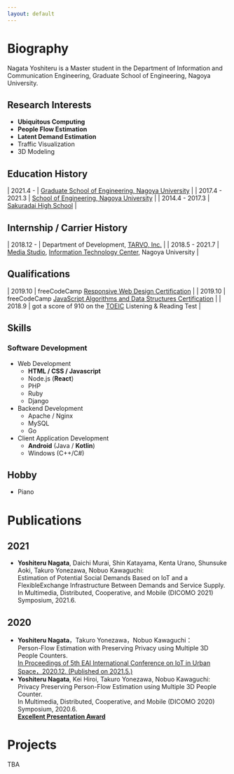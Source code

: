```yaml
---
layout: default
---
```


# Biography

Nagata Yoshiteru is a Master student in the Department of Information and Communication Engineering, Graduate School of Engineering, Nagoya University.

## Research Interests

- **Ubiquitous Computing**
- **People Flow Estimation**
- **Latent Demand Estimation**
- Traffic Visualization
- 3D Modeling

## Education History

| 2021.4 - | [Graduate School of Engineering, Nagoya University](https://www.engg.nagoya-u.ac.jp/) |
| 2017.4 - 2021.3 | [School of Engineering, Nagoya University](https://www.engg.nagoya-u.ac.jp/) |
| 2014.4 - 2017.3 | [Sakuradai High School](https://www.nagoya-c.ed.jp/school/sakuradai-h/) |

## Internship / Carrier History

| 2018.12 - | Department of Development, [TARVO, Inc.](https://tarvo.co.jp/) |
| 2018.5 - 2021.7 | [Media Studio](https://media.itc.nagoya-u.ac.jp/studio/), [Information Technology Center](http://www.icts.nagoya-u.ac.jp/ja/center/), Nagoya University |

## Qualifications

| 2019.10 | freeCodeCamp [Responsive Web Design Certification](https://www.freecodecamp.org/certification/fcc8c41b85e-8207-41e4-a738-50207bfaa71c/responsive-web-design) |
| 2019.10 | freeCodeCamp [JavaScript Algorithms and Data Structures Certification](https://www.freecodecamp.org/certification/fcc8c41b85e-8207-41e4-a738-50207bfaa71c/javascript-algorithms-and-data-structures) |
| 2018.9 | got a score of 910 on the [TOEIC](https://www.ets.org/toeic) Listening & Reading Test |


## Skills

### Software Development

- Web Development
  - **HTML / CSS / Javascript**
  - Node.js (**React**)
  - PHP
  - Ruby
  - Django
- Backend Development
  - Apache / Nginx
  - MySQL
  - Go
- Client Application Development
  - **Android** (Java / **Kotlin**)
  - Windows (C++/C#)

## Hobby

- Piano

# Publications

## 2021

- **Yoshiteru Nagata**, Daichi Murai, Shin Katayama, Kenta Urano, Shunsuke Aoki, Takuro Yonezawa, Nobuo Kawaguchi:  
  Estimation of Potential Social Demands Based on IoT and a FlexibleExchange Infrastructure Between Demands and Service Supply.  
  In Multimedia, Distributed, Cooperative, and Mobile (DICOMO 2021) Symposium, 2021.6.  

## 2020

- **Yoshiteru Nagata**，Takuro Yonezawa，Nobuo Kawaguchi：  
  Person-Flow Estimation with Preserving Privacy using Multiple 3D People Counters.  
  [In Proceedings of 5th EAI International Conference on IoT in Urban Space，2020.12. (Published on 2021.5.)](https://link.springer.com/book/10.1007/978-3-030-51005-3)  
- **Yoshiteru Nagata**, Kei Hiroi, Takuro Yonezawa, Nobuo Kawaguchi:  
  Privacy Preserving Person-Flow Estimation using Multiple 3D People Counter.  
  In Multimedia, Distributed, Cooperative, and Mobile (DICOMO 2020) Symposium, 2020.6.  
  **[Excellent Presentation Award](http://dicomo.org/commendation/)**

# Projects

TBA
